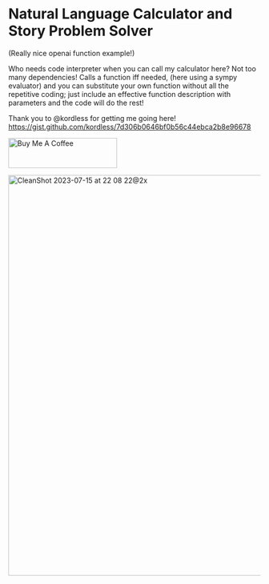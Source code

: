 # Natural Language Calculator and Story Problem Solver 
(Really nice openai function example!)

Who needs code interpreter when you can call my calculator here? 
Not too many dependencies! Calls a function iff needed, (here using a sympy evaluator) and you can substitute your own function without all the repetitive
coding; just include an effective function description with parameters and the code will do the rest!

Thank you to @kordless for getting me going here! https://gist.github.com/kordless/7d306b0646bf0b56c44ebca2b8e96678

<a href="https://www.buymeacoffee.com/dlteach" target="_blank"><img src="https://cdn.buymeacoffee.com/buttons/v2/default-yellow.png" alt="Buy Me A Coffee" style="height: 60px !important;width: 217px !important;" ></a>

<img width="800" alt="CleanShot 2023-07-15 at 22 08 22@2x" src="https://github.com/DrDavidL/chat_direct/assets/92898146/995350ce-45d7-40b6-9a06-b009e3f54c8b">

